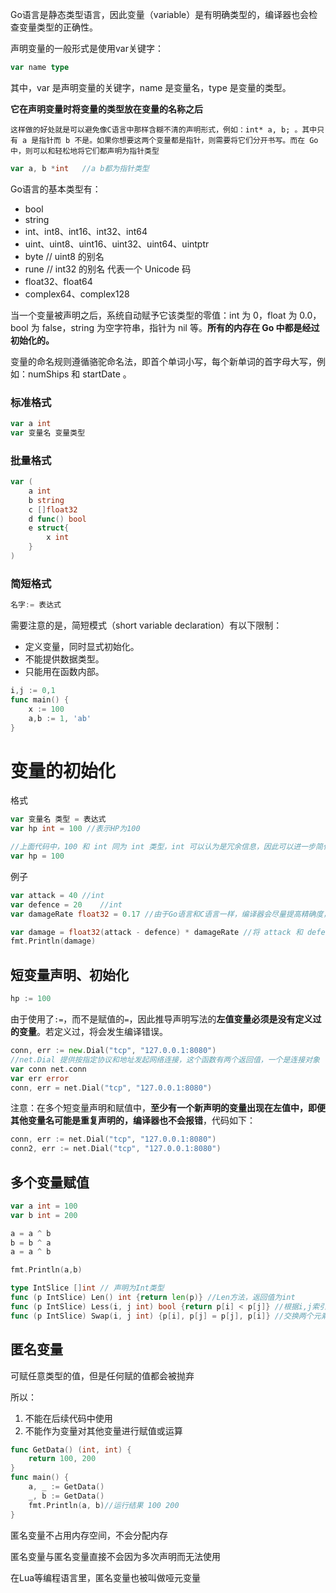Go语言是静态类型语言，因此变量（variable）是有明确类型的，编译器也会检查变量类型的正确性。

声明变量的一般形式是使用var关键字：

```go
var name type
```

其中，var 是声明变量的关键字，name 是变量名，type 是变量的类型。

**它在声明变量时将变量的类型放在变量的名称之后**

```
这样做的好处就是可以避免像C语言中那样含糊不清的声明形式，例如：int* a, b; 。其中只有 a 是指针而 b 不是。如果你想要这两个变量都是指针，则需要将它们分开书写。而在 Go 中，则可以和轻松地将它们都声明为指针类型
```



```go
var a, b *int	//a b都为指针类型
```

Go语言的基本类型有：

- bool
- string
- int、int8、int16、int32、int64
- uint、uint8、uint16、uint32、uint64、uintptr
- byte // uint8 的别名
- rune // int32 的别名 代表一个 Unicode 码
- float32、float64
- complex64、complex128

当一个变量被声明之后，系统自动赋予它该类型的零值：int 为 0，float 为 0.0，bool 为 false，string 为空字符串，指针为 nil 等。**所有的内存在 Go 中都是经过初始化的。**

变量的命名规则遵循骆驼命名法，即首个单词小写，每个新单词的首字母大写，例如：numShips 和 startDate 。

### 标准格式

```go
var a int
var 变量名 变量类型
```

### 批量格式

```go
var (
	a int
    b string
    c []float32
    d func() bool
    e struct{
        x int
    }
)
```

### 简短格式

```go
名字:= 表达式
```

需要注意的是，简短模式（short variable declaration）有以下限制：

- 定义变量，同时显式初始化。
- 不能提供数据类型。
- 只能用在函数内部。

```go
i,j := 0,1
func main() {
    x := 100
    a,b := 1, 'ab'
}
```



# 变量的初始化

格式

```go
var 变量名 类型 = 表达式
var hp int = 100 //表示HP为100

//上面代码中，100 和 int 同为 int 类型，int 可以认为是冗余信息，因此可以进一步简化初始化的写法。
var hp = 100
```

例子

```go
var attack = 40	//int 
var defence = 20	//int 
var damageRate float32 = 0.17 //由于Go语言和C语言一样，编译器会尽量提高精确度，以避免计算中的精度损失。所以这里如果不指定 damageRate 变量的类型，Go语言编译器会将 damageRate 类型推导为 float64，我们这里不需要 float64 的精度，所以需要强制指定类型为 float32。

var damage = float32(attack - defence) * damageRate //将 attack 和 defence 相减后的数值结果依然为整型，使用 float32() 将结果转换为 float32 类型，再与 float32 类型的 damageRate 相乘后，damage 类型也是 float32 类型。
fmt.Println(damage)
```

## 短变量声明、初始化

```go
hp := 100
```

由于使用了`:=`，而不是赋值的`=`，因此推导声明写法的**左值变量必须是没有定义过的变量**。若定义过，将会发生编译错误。

```go
conn, err := new.Dial("tcp", "127.0.0.1:8080")
//net.Dial 提供按指定协议和地址发起网络连接，这个函数有两个返回值，一个是连接对象（conn），一个是错误对象（err）。如果是标准格式将会变成：
var conn net.conn
var err error
conn, err = net.Dial("tcp", "127.0.0.1:8080")
```

注意：在多个短变量声明和赋值中，**至少有一个新声明的变量出现在左值中，即便其他变量名可能是重复声明的，编译器也不会报错**，代码如下：

```go
conn, err := net.Dial("tcp", "127.0.0.1:8080")
conn2, err := net.Dial("tcp", "127.0.0.1:8080")
```

## 多个变量赋值

```go
var a int = 100
var b int = 200

a = a ^ b
b = b ^ a
a = a ^ b

fmt.Println(a,b)
```



```go
type IntSlice []int // 声明为Int类型
func (p IntSlice) Len() int {return len(p)} //Len方法，返回值为int
func (p IntSlice) Less(i, j int) bool {return p[i] < p[j]} //根据i,j索引，获取元素后进行比较
func (p IntSlice) Swap(i, j int) {p[i], p[j] = p[j], p[i]} //交换两个元素的值
```

## 匿名变量

可赋任意类型的值，但是任何赋的值都会被抛弃

所以：

1. 不能在后续代码中使用
2. 不能作为变量对其他变量进行赋值或运算

```go
func GetData() (int, int) {
    return 100, 200
}
func main() {
    a, _ := GetData()
    _, b := GetData()
    fmt.Println(a, b)//运行结果 100 200
}
```

匿名变量不占用内存空间，不会分配内存

匿名变量与匿名变量直接不会因为多次声明而无法使用

在Lua等编程语言里，匿名变量也被叫做哑元变量 













